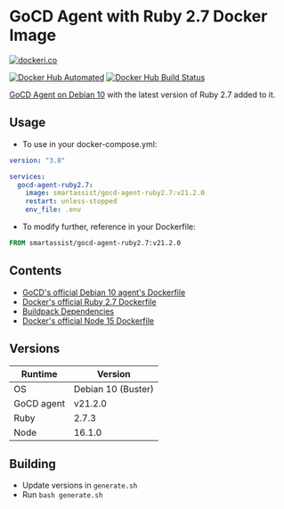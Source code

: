 # GoCD Agent with Ruby 2.7 Docker Image

[![dockeri.co](https://dockeri.co/image/smartassist/gocd-agent-ruby2.7)](https://hub.docker.com/r/smartassist/gocd-agent-ruby2.7)

[![Docker Hub Automated](https://img.shields.io/docker/cloud/automated/smartassist/gocd-agent-ruby2.7.svg?style=flat-square&logo=docker "GitHub issues")](https://hub.docker.com/r/smartassist/gocd-agent-ruby2.7)
[![Docker Hub Build Status](https://img.shields.io/docker/cloud/build/smartassist/gocd-agent-ruby2.7.svg?style=flat-square&logo=docker "GitHub stars")](https://hub.docker.com/r/smartassist/gocd-agent-ruby2.7)

[GoCD Agent on Debian 10](https://hub.docker.com/r/gocd/gocd-agent-debian-10) with the latest version of Ruby 2.7 added to
it.

## Usage

- To use in your docker-compose.yml:

```yaml
version: "3.8"

services:
  gocd-agent-ruby2.7:
    image: smartassist/gocd-agent-ruby2.7:v21.2.0
    restart: unless-stopped
    env_file: .env
```

- To modify further, reference in your Dockerfile:

```dockerfile
FROM smartassist/gocd-agent-ruby2.7:v21.2.0
```

## Contents

- [GoCD's official Debian 10 agent's Dockerfile](https://hub.docker.com/r/gocd/gocd-agent-debian-10)
- [Docker's official Ruby 2.7 Dockerfile](https://github.com/docker-library/ruby/raw/master/2.7/buster/Dockerfile)
- [Buildpack Dependencies](https://github.com/docker-library/buildpack-deps/raw/master/debian/buster/Dockerfile)
- [Docker's official Node 15 Dockerfile](https://github.com/nodejs/docker-node/raw/main/15/buster/Dockerfile)

## Versions

| Runtime    | Version |
|------------|---------|
| OS      | Debian 10 (Buster)  |
| GoCD agent | v21.2.0 |
| Ruby       | 2.7.3  |
| Node       | 16.1.0  |

## Building

- Update versions in `generate.sh`
- Run `bash generate.sh`
